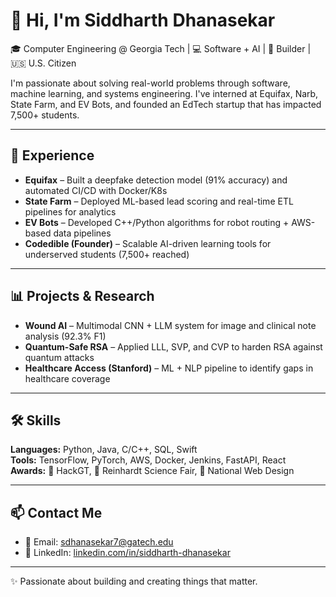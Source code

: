 # 👋 Hi, I'm Siddharth Dhanasekar

🎓 Computer Engineering @ Georgia Tech | 💻 Software + AI | 🚀 Builder | 🇺🇸 U.S. Citizen

I'm passionate about solving real-world problems through software, machine learning, and systems engineering. I've interned at Equifax, Narb, State Farm, and EV Bots, and founded an EdTech startup that has impacted 7,500+ students.

---

## 💼 Experience

- **Equifax** – Built a deepfake detection model (91% accuracy) and automated CI/CD with Docker/K8s  
- **State Farm** – Deployed ML-based lead scoring and real-time ETL pipelines for analytics  
- **EV Bots** – Developed C++/Python algorithms for robot routing + AWS-based data pipelines  
- **Codedible (Founder)** – Scalable AI-driven learning tools for underserved students (7,500+ reached)

---

## 📊 Projects & Research

- **Wound AI** – Multimodal CNN + LLM system for image and clinical note analysis (92.3% F1)  
- **Quantum-Safe RSA** – Applied LLL, SVP, and CVP to harden RSA against quantum attacks  
- **Healthcare Access (Stanford)** – ML + NLP pipeline to identify gaps in healthcare coverage

---

## 🛠️ Skills

**Languages:** Python, Java, C/C++, SQL, Swift  
**Tools:** TensorFlow, PyTorch, AWS, Docker, Jenkins, FastAPI, React  
**Awards:** 🥇 HackGT, 🥇 Reinhardt Science Fair, 🥉 National Web Design

---

## 📫 Contact Me

- 📧 Email: [sdhanasekar7@gatech.edu](mailto:sdhanasekar7@gatech.edu)  
- 🔗 LinkedIn: [linkedin.com/in/siddharth-dhanasekar](https://www.linkedin.com/in/siddharth-dhanasekar)  

---

✨ Passionate about building and creating things that matter.
